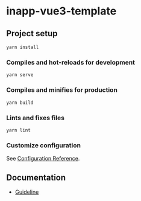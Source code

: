 # inapp-vue3-template

## Project setup
```
yarn install
```

### Compiles and hot-reloads for development
```
yarn serve
```

### Compiles and minifies for production
```
yarn build
```

### Lints and fixes files
```
yarn lint
```

### Customize configuration
See [Configuration Reference](https://cli.vuejs.org/config/).

## Documentation
- [Guideline](https://docs.google.com/document/d/1QRnS4Dzx8e4DGYxQq7rRnbuTYRkf-D4rGQNp6tdVeJQ/edit#)
